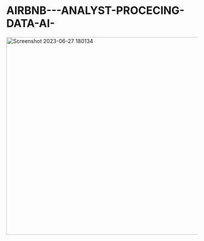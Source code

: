 # AIRBNB---ANALYST-PROCECING-DATA-AI-


<img width="521" alt="Screenshot 2023-06-27 180134" src="https://github.com/ahmdirvn/AIRBNB---ANALYST-PROCECING-DATA-AI-/assets/98068506/4ce0cc1c-2227-4eef-a86c-c86469b3b897">

